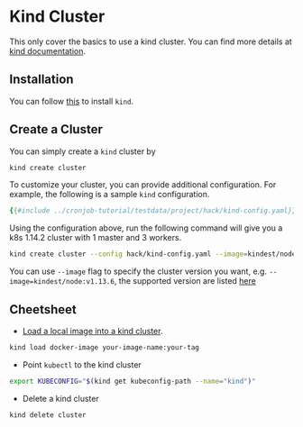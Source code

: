 # Kind Cluster

This only cover the basics to use a kind cluster. You can find more details at
[kind documentation](https://kind.sigs.k8s.io/).

## Installation

You can follow [this](https://kind.sigs.k8s.io/#installation-and-usage) to
install `kind`.

## Create a Cluster

You can simply create a `kind` cluster by

```bash
kind create cluster
```

To customize your cluster, you can provide additional configuration.
For example, the following is a sample `kind` configuration.

```yaml
{{#include ../cronjob-tutorial/testdata/project/hack/kind-config.yaml}}
```

Using the configuration above, run the following command will give you a k8s
1.14.2 cluster with 1 master and 3 workers.

```bash
kind create cluster --config hack/kind-config.yaml --image=kindest/node:v1.14.2
```

You can use `--image` flag to specify the cluster version you want, e.g.
`--image=kindest/node:v1.13.6`, the supported version are listed
[here](https://hub.docker.com/r/kindest/node/tags)

## Cheetsheet

- [Load a local image into a kind cluster](https://kind.sigs.k8s.io/docs/user/quick-start/#loading-an-image-into-your-cluster).

```bash
kind load docker-image your-image-name:your-tag
```

- Point `kubectl` to the kind cluster
```bash
export KUBECONFIG="$(kind get kubeconfig-path --name="kind")"
```

- Delete a kind cluster
```bash
kind delete cluster
```
